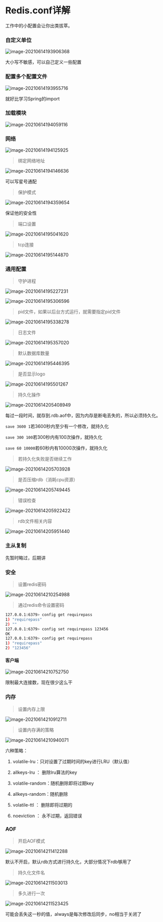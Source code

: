 # Redis.conf详解

工作中的小配置会让你出类拔萃。

### 自定义单位

![image-20210614193906368](C:\Users\Administrator\Documents\Java\RedisCourse\notebooks\imgs\8\image-20210614193906368.png)

大小写不敏感，可以自己定义一些配置

### 配置多个配置文件

![image-20210614193955716](C:\Users\Administrator\Documents\Java\RedisCourse\notebooks\imgs\8\image-20210614193955716.png)

就好比学习Spring的import

 ### 加载模块

![image-20210614194059116](C:\Users\Administrator\Documents\Java\RedisCourse\notebooks\imgs\8\image-20210614194059116.png)

### 网络

![image-20210614194125925](C:\Users\Administrator\Documents\Java\RedisCourse\notebooks\imgs\8\image-20210614194125925.png)

> 绑定网络地址

![image-20210614194146636](C:\Users\Administrator\Documents\Java\RedisCourse\notebooks\imgs\8\image-20210614194146636.png)

可以写星号通配

> 保护模式

![image-20210614194359654](C:\Users\Administrator\Documents\Java\RedisCourse\notebooks\imgs\8\image-20210614194230099.png)

保证他的安全性

> 端口设置

![image-20210614195041620](C:\Users\Administrator\Documents\Java\RedisCourse\notebooks\imgs\8\image-20210614195041620.png)

> tcp连接

![image-20210614195144870](C:\Users\Administrator\Documents\Java\RedisCourse\notebooks\imgs\8\image-20210614195144870.png)

### 通用配置

> 守护进程

![image-20210614195227231](C:\Users\Administrator\Documents\Java\RedisCourse\notebooks\imgs\8\image-20210614195227231.png)

![image-20210614195306596](C:\Users\Administrator\Documents\Java\RedisCourse\notebooks\imgs\8\image-20210614195306596.png)

> pid文件，如果以后台方式运行，就需要指定pid文件

![image-20210614195338278](C:\Users\Administrator\Documents\Java\RedisCourse\notebooks\imgs\8\image-20210614195338278.png)

> 日志文件

![image-20210614195357020](C:\Users\Administrator\Documents\Java\RedisCourse\notebooks\imgs\8\image-20210614195357020.png)

> 默认数据库数量

![image-20210614195446395](C:\Users\Administrator\Documents\Java\RedisCourse\notebooks\imgs\8\image-20210614195446395.png)

> 是否显示logo

![image-20210614195501267](C:\Users\Administrator\Documents\Java\RedisCourse\notebooks\imgs\8\image-20210614195501267.png)

> 持久化操作

![image-20210614205408949](C:\Users\Administrator\Documents\Java\RedisCourse\notebooks\imgs\8\image-20210614205408949.png)

每过一段时间，就存到.rdb.aof中，因为内存是断电丢失的，所以必须持久化。

`save 3600 1`若3600秒内至少有一个修改，就持久化

`save 300 100`若300秒内有100次操作，就持久化

`save 60 10000`若60秒内有10000次操作，就持久化

> 若持久化失败是否继续工作

![image-20210614205703928](C:\Users\Administrator\Documents\Java\RedisCourse\notebooks\imgs\8\image-20210614205703928.png)

> 是否压缩rdb（消耗cpu资源）

![image-20210614205749445](C:\Users\Administrator\Documents\Java\RedisCourse\notebooks\imgs\8\image-20210614205749445.png)

> 错误检查

![image-20210614205922422](C:\Users\Administrator\Documents\Java\RedisCourse\notebooks\imgs\8\image-20210614205922422.png)

> rdb文件相关内容

![image-20210614205951440](C:\Users\Administrator\Documents\Java\RedisCourse\notebooks\imgs\8\image-20210614205951440.png)

### 主从复制

先暂时略过，后期讲

### 安全

> 设置redis密码

![image-20210614210254988](C:\Users\Administrator\Documents\Java\RedisCourse\notebooks\imgs\8\image-20210614210254988.png)

> 通过redis命令设置密码

```sh
127.0.0.1:6379> config get requirepass
1) "requirepass"
2) ""
127.0.0.1:6379> config set requirepass 123456
OK
127.0.0.1:6379> config get requirepass
1) "requirepass"
2) "123456"
```

#### 客户端

![image-20210614210752750](C:\Users\Administrator\Documents\Java\RedisCourse\notebooks\imgs\8\image-20210614210752750.png)

限制最大连接数，现在很少这么干

### 内存

> 设置内存上限

![image-20210614210912711](C:\Users\Administrator\Documents\Java\RedisCourse\notebooks\imgs\8\image-20210614210912711.png)

> 设置内存满的策略

![image-20210614210940071](C:\Users\Administrator\Documents\Java\RedisCourse\notebooks\imgs\8\image-20210614210940071.png)

六种策略：

1. volatile-lru：只对设置了过期时间的key进行LRU（默认值） 

2. allkeys-lru ： 删除lru算法的key  

3. volatile-random：随机删除即将过期key  

4. allkeys-random：随机删除  

5. volatile-ttl ： 删除即将过期的  

6. noeviction ： 永不过期，返回错误

### AOF

> 开启AOF模式

![image-20210614211412288](C:\Users\Administrator\Documents\Java\RedisCourse\notebooks\imgs\8\image-20210614211412288.png)

默认不开启，默认rdb方式进行持久化，大部分情况下rdb够用了

> 持久化文件名

![image-20210614211503013](C:\Users\Administrator\Documents\Java\RedisCourse\notebooks\imgs\8\image-20210614211503013.png)

> 多久进行一次

![image-20210614211523425](C:\Users\Administrator\Documents\Java\RedisCourse\notebooks\imgs\8\image-20210614211523425.png)

可能会丢失这一秒的值，always是每次修改后同步，no相当于关闭了
